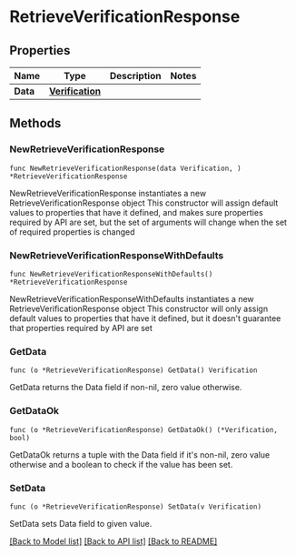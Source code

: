 # RetrieveVerificationResponse

## Properties

Name | Type | Description | Notes
------------ | ------------- | ------------- | -------------
**Data** | [**Verification**](Verification.md) |  | 

## Methods

### NewRetrieveVerificationResponse

`func NewRetrieveVerificationResponse(data Verification, ) *RetrieveVerificationResponse`

NewRetrieveVerificationResponse instantiates a new RetrieveVerificationResponse object
This constructor will assign default values to properties that have it defined,
and makes sure properties required by API are set, but the set of arguments
will change when the set of required properties is changed

### NewRetrieveVerificationResponseWithDefaults

`func NewRetrieveVerificationResponseWithDefaults() *RetrieveVerificationResponse`

NewRetrieveVerificationResponseWithDefaults instantiates a new RetrieveVerificationResponse object
This constructor will only assign default values to properties that have it defined,
but it doesn't guarantee that properties required by API are set

### GetData

`func (o *RetrieveVerificationResponse) GetData() Verification`

GetData returns the Data field if non-nil, zero value otherwise.

### GetDataOk

`func (o *RetrieveVerificationResponse) GetDataOk() (*Verification, bool)`

GetDataOk returns a tuple with the Data field if it's non-nil, zero value otherwise
and a boolean to check if the value has been set.

### SetData

`func (o *RetrieveVerificationResponse) SetData(v Verification)`

SetData sets Data field to given value.



[[Back to Model list]](../README.md#documentation-for-models) [[Back to API list]](../README.md#documentation-for-api-endpoints) [[Back to README]](../README.md)


